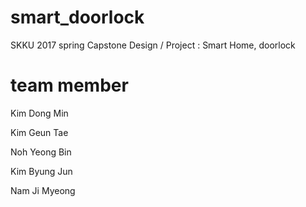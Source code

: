 # smart_doorlock
SKKU 2017 spring Capstone Design / Project : Smart Home, doorlock

# team member
Kim Dong Min

Kim Geun Tae

Noh Yeong Bin

Kim Byung Jun

Nam Ji Myeong
